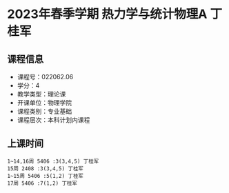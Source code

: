 # 2023年春季学期 热力学与统计物理A 丁桂军






## 课程信息

- 课程号：022062.06
- 学分：4
- 教学类型：理论课
- 开课单位：物理学院
- 课程类别：专业基础
- 课程层次：本科计划内课程

## 上课时间

```
1~14,16周 5406 :3(3,4,5) 丁桂军
15周 2408 :3(3,4,5) 丁桂军
1~15周 5406 :5(1,2) 丁桂军
17周 5406 :7(1,2) 丁桂军
```

